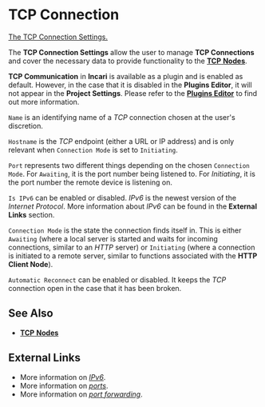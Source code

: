 # TCP Connection


[The TCP Connection Settings.](../../.gitbook/assets/projectsettings-tcp4.png)

The **TCP Connection Settings** allow the user to manage **TCP Connections** and cover the necessary data to provide functionality to the [**TCP** **Nodes**](../../toolbox/communication/tcp/README.md).

**TCP Communication** in **Incari** is available as a plugin and is enabled as default. However, in the case that it is disabled in the **Plugins Editor**, it will not appear in the **Project Settings**. Please refer to the [**Plugins Editor**](../plugins/communication/tcpconnectionsmanager.md) to find out more information.

`Name` is an identifying name of a *TCP* connection chosen at the user's discretion.

`Hostname` is the *TCP* endpoint (either a URL or IP address) and is only relevant when `Connection Mode` is set to `Initiating`. 

`Port` represents two different things depending on the chosen `Connection Mode`. For `Awaiting`, it is the port number being listened to. For _Initiating_, it is the port number the remote device is listening on.

`Is IPv6` can be enabled or disabled. _IPv6_ is the newest version of the _Internet Protocol_. More information about _IPv6_ can be found in the **External Links** section.

`Connection Mode` is the state the connection finds itself in. This is either `Awaiting` (where a local server is started and waits for incoming connections, similar to an *HTTP* server) or `Initiating` (where a connection is initiated to a remote server, similar to functions associated with the **HTTP Client Node**).

`Automatic Reconnect` can be enabled or disabled. It keeps the *TCP* connection open in the case that it has been broken.

## See Also

* [**TCP** **Nodes**](../../toolbox/communication/tcp/README.md)

## External Links

* More information on [_IPv6_](https://en.wikipedia.org/wiki/IPv6).
* More information on [_ports_](https://en.wikipedia.org/wiki/Port\_\(computer\_networking\)).
* More information on [_port forwarding_](https://en.wikipedia.org/wiki/Port\_forwarding).
